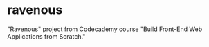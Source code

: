 # ravenous
"Ravenous" project from Codecademy course "Build Front-End Web Applications from Scratch."
